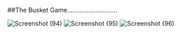 ##The Busket Game............................

![Screenshot (94)](https://user-images.githubusercontent.com/60772164/132522492-3b69364c-8a13-4b9c-b5ec-ad82cb4890cf.png)
![Screenshot (95)](https://user-images.githubusercontent.com/60772164/132522537-eabcc172-0715-45aa-8a4e-a5c6aefb841d.png)
![Screenshot (96)](https://user-images.githubusercontent.com/60772164/132522557-7f1b508d-8e9a-4b66-b339-a57cd2b2884a.png)

